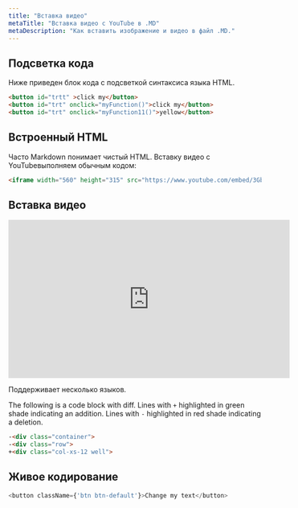 ```yaml
---
title: "Вставка видео"
metaTitle: "Вставка видео с YouTube в .MD"
metaDescription: "Как вставить изображение и видео в файл .MD."
---
```


## Подсветка кода

Ниже приведен блок кода с подсветкой синтаксиса языка HTML.

```html 
<button id="trtt" >click my</button>
<button id="trt" onclick="myFunction()">click my</button>
<button id="trt" onclick="myFunction11()">yellow</button>
```

## Встроенный HTML
Часто Markdown понимает чистый HTML.
Вставку видео с YouTubeвыполняем обычным кодом:

```html 
<iframe width="560" height="315" src="https://www.youtube.com/embed/3Gb1Ajr0gwk" frameborder="0" allow="accelerometer; autoplay; encrypted-media; gyroscope; picture-in-picture" allowfullscreen></iframe>
```

## Вставка видео

<div id="video"><iframe width="560" height="315" src="https://www.youtube.com/embed/3Gb1Ajr0gwk" frameborder="0" allow="accelerometer; autoplay; encrypted-media; gyroscope; picture-in-picture" allowfullscreen></iframe></div>

Поддерживает несколько языков.

The following is a code block with diff. Lines with `+` highlighted in green shade indicating an addition. Lines with `-` highlighted in red shade indicating a deletion.

```html
-<div class="container">
-<div class="row">
+<div class="col-xs-12 well">
```

## Живое кодирование

```javascript react-live=true
<button className={'btn btn-default'}>Change my text</button>
```

